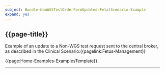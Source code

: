 ```yaml
---
subject: Bundle-NonWGSTestOrderFormUpdated-FetalScenario-Example
expand: yes
---
```


## {{page-title}}

Example of an update to a Non-WGS test request sent to the central broker, as described in the Clinical Scenario:{{pagelink:Fetus-Management}}

{{page:Home-Examples-ExamplesTemplate}}


---